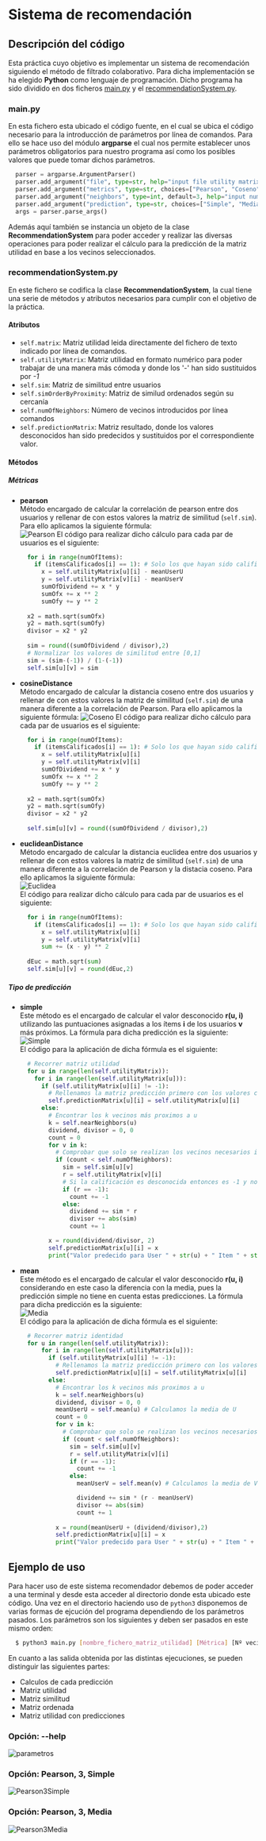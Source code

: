 # Sistema de recomendación
## Descripción del código 
Esta práctica cuyo objetivo es implementar un sistema de recomendación siguiendo el método de filtrado colaborativo. Para dicha implementación se ha elegido **Python** como lenguaje de programación. Dicho programa ha sido dividido en dos ficheros [main.py](./main.py) y el [recommendationSystem.py](recommendationSystem.py). 

### main.py
En esta fichero esta ubicado el código fuente, en el cual se ubica el código necesario para la introducción de parámetros por línea de comandos. Para ello se hace uso del módulo **argparse** el cual nos permite establecer unos parámetros obligatorios para nuestro programa así como los posibles valores que puede tomar dichos parámetros.  
```python
  parser = argparse.ArgumentParser()
  parser.add_argument("file", type=str, help="input file utility matrix")
  parser.add_argument("metrics", type=str, choices=["Pearson", "Coseno", "Euclidea"], help="input selected metric")
  parser.add_argument("neighbors", type=int, default=3, help="input number of neighbors")
  parser.add_argument("prediction", type=str, choices=["Simple", "Media"], help="input type of prediction")
  args = parser.parse_args()
```

Además aquí también se instancia un objeto de la clase **RecommendationSystem** para poder acceder y realizar las diversas operaciones para poder realizar el cálculo para la predicción de la matriz utilidad en base a los vecinos seleccionados.

### recommendationSystem.py
En este fichero se codifica la clase **RecommendationSystem**, la cual tiene una serie de métodos y atributos necesarios para cumplir con el objetivo de la práctica.

#### Atributos
* ```self.matrix```: Matriz utilidad leida directamente del fichero de texto indicado por línea de comandos.
* ```self.utilityMatrix```: Matriz utilidad en formato numérico para poder trabajar de una manera más cómoda y donde los '-' han sido sustituidos por *-1*
* ```self.sim```: Matriz de similitud entre usuarios
* ```self.simOrderByProximity```: Matriz de similud ordenados según su cercanía
* ```self.numOfNeighbors```: Número de vecinos introducidos por línea comandos
* ```self.predictionMatrix```: Matriz resultado, donde los valores desconocidos han sido predecidos y sustituidos por el correspondiente valor.  

#### Métodos
##### Métricas
* **pearson**  
Método encargado de calcular la correlación de pearson entre dos usuarios y rellenar de con estos valores la matriz de similitud (```self.sim```). 
Para ello aplicamos la siguiente fórmula:  
![Pearson](img/formulaPearson.png)
El código para realizar dicho cálculo para cada par de usuarios es el siguiente: 
  ```python
    for i in range(numOfItems):
      if (itemsCalificados[i] == 1): # Solo los que hayan sido calificados por ambos
        x = self.utilityMatrix[u][i] - meanUserU
        y = self.utilityMatrix[v][i] - meanUserV
        sumOfDividend += x * y
        sumOfx += x ** 2
        sumOfy += y ** 2
        
    x2 = math.sqrt(sumOfx)
    y2 = math.sqrt(sumOfy)
    divisor = x2 * y2
          
    sim = round((sumOfDividend / divisor),2)
    # Normalizar los valores de similitud entre [0,1]
    sim = (sim-(-1)) / (1-(-1))
    self.sim[u][v] = sim
  ```  
* **cosineDistance**  
Método encargado de calcular la distancia coseno entre dos usuarios y rellenar de con estos valores la matriz de similitud (```self.sim```) de una manera diferente a la correlación de Pearson. 
Para ello aplicamos la siguiente fórmula: 
![Coseno](img/coseno.png)
El código para realizar dicho cálculo para cada par de usuarios es el siguiente: 
  ```python
    for i in range(numOfItems):
      if (itemsCalificados[i] == 1): # Solo los que hayan sido calificados por ambos
        x = self.utilityMatrix[u][i]
        y = self.utilityMatrix[v][i]
        sumOfDividend += x * y
        sumOfx += x ** 2
        sumOfy += y ** 2
        
    x2 = math.sqrt(sumOfx)
    y2 = math.sqrt(sumOfy)
    divisor = x2 * y2
          
    self.sim[u][v] = round((sumOfDividend / divisor),2)
  ```  
* **euclideanDistance**  
Método encargado de calcular la distancia euclidea entre dos usuarios y rellenar de con estos valores la matriz de similitud (```self.sim```) de una manera diferente a la correlación de Pearson y la distacia coseno. 
Para ello aplicamos la siguiente fórmula:   
![Euclidea](img/euclidea.png)  
El código para realizar dicho cálculo para cada par de usuarios es el siguiente: 
  ```python
    for i in range(numOfItems):
      if (itemsCalificados[i] == 1): # Solo los que hayan sido calificados por ambos
        x = self.utilityMatrix[u][i]
        y = self.utilityMatrix[v][i]
        sum += (x - y) ** 2
        
    dEuc = math.sqrt(sum)
    self.sim[u][v] = round(dEuc,2)
  ```
##### Tipo de predicción
* **simple**  
Este método es el encargado de calcular el valor desconocido **r(u, i)** utilizando las puntuaciones asignadas a los ítems **i** de los usuarios **v** más próximos. 
La fórmula para dicha predicción es la siguiente:   
![Simple](img/prediccionSimple.png)  
El código para la aplicación de dicha fórmula es el siguiente:
  ```python
    # Recorrer matriz utilidad 
    for u in range(len(self.utilityMatrix)):
      for i in range(len(self.utilityMatrix[u])):
        if (self.utilityMatrix[u][i] != -1):
          # Rellenamos la matriz predicción primero con los valores conocidos de la matriz utilidad 
          self.predictionMatrix[u][i] = self.utilityMatrix[u][i]
        else:
          # Encontrar los k vecinos más proximos a u
          k = self.nearNeighbors(u)
          dividend, divisor = 0, 0
          count = 0
          for v in k:
            # Comprobar que solo se realizan los vecinos necesarios introducidos por linea comandos
            if (count < self.numOfNeighbors):
              sim = self.sim[u][v]
              r = self.utilityMatrix[v][i]
              # Si la calificación es desconocida entonces es -1 y no la cogemos sino pasamos al siguiente vecino
              if (r == -1):
                count += -1
              else: 
                dividend += sim * r
                divisor += abs(sim)
                count += 1

          x = round(dividend/divisor, 2)
          self.predictionMatrix[u][i] = x
          print("Valor predecido para User " + str(u) + " Item " + str(i) + " = " + str(x))
  ```  
* **mean**  
Este método es el encargado de calcular el valor desconocido **r(u, i)** considerando en este caso la diferencia con la media, pues la predicción simple no tiene en cuenta estas predicciones. 
La fórmula para dicha predicción es la siguiente:   
![Media](img/prediccionMedia.png)  
El código para la aplicación de dicha fórmula es el siguiente:
  ```python
    # Recorrer matriz identidad
    for u in range(len(self.utilityMatrix)):
        for i in range(len(self.utilityMatrix[u])):
          if (self.utilityMatrix[u][i] != -1):
            # Rellenamos la matriz predicción primero con los valores conocidos de la matriz utilidad 
            self.predictionMatrix[u][i] = self.utilityMatrix[u][i]
          else:
            # Encontrar los k vecinos más proximos a u
            k = self.nearNeighbors(u)
            dividend, divisor = 0, 0
            meanUserU = self.mean(u) # Calculamos la media de U
            count = 0
            for v in k:
              # Comprobar que solo se realizan los vecinos necesarios
              if (count < self.numOfNeighbors):
                sim = self.sim[u][v]
                r = self.utilityMatrix[v][i]
                if (r == -1):
                  count += -1
                else:
                  meanUserV = self.mean(v) # Calculamos la media de V

                  dividend += sim * (r - meanUserV)
                  divisor += abs(sim)
                  count += 1
            
            x = round(meanUserU + (dividend/divisor),2)
            self.predictionMatrix[u][i] = x
            print("Valor predecido para User " + str(u) + " Item " + str(i) + " = " + str(x))
  ```  

## Ejemplo de uso 
Para hacer uso de este sistema recomendador debemos de poder acceder a una terminal y desde esta acceder al directorio donde esta ubicado este código. Una vez en el directorio haciendo uso de ```python3``` disponemos de varias formas de ejcución del programa dependiendo de los parámetros pasados. 
Los parámetros son los siguientes y deben ser pasados en este mismo orden:  
```bash
  $ python3 main.py [nombre_fichero_matriz_utilidad] [Métrica] [Nº vecinos] [Predicción]
```
En cuanto a las salida obtenida por las distintas ejecuciones, se pueden distinguir las siguientes partes: 
* Calculos de cada predicción
* Matriz utilidad
* Matriz similitud
* Matriz ordenada
* Matriz utilidad con predicciones

### Opción: --help 
![parametros](img/parametros.png)  

### Opción: Pearson, 3, Simple
![Pearson3Simple](img/Pearson3Simple.png)  

### Opción: Pearson, 3, Media
![Pearson3Media](img/Pearson3Media.png)  


